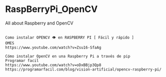 # RaspBerryPi_OpenCV
All about Raspberry and OpenCV
##
```
Como instalar OPENCV 👁️ en RASPBERRY PI [ Fácil y rápido ]
OMES
https://www.youtube.com/watch?v=Zsu16-SfaAg

Cómo instalar OpenCV en una Raspberry Pi a través de pip
Programar facil
https://www.youtube.com/watch?v=oDxBBjp3Qp8
https://programarfacil.com/blog/vision-artificial/opencv-raspberry-pi/
```
